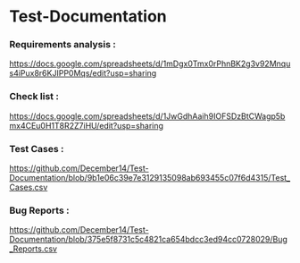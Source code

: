 # Test-Documentation
### Requirements analysis :
https://docs.google.com/spreadsheets/d/1mDgx0Tmx0rPhnBK2g3v92Mnqus4iPux8r6KJIPP0Mqs/edit?usp=sharing
### Check list :
https://docs.google.com/spreadsheets/d/1JwGdhAaih9IOFSDzBtCWagp5bmx4CEu0H1T8R2Z7iHU/edit?usp=sharing
### Test Cases :
https://github.com/December14/Test-Documentation/blob/9b1e06c39e7e3129135098ab693455c07f6d4315/Test_Cases.csv
### Bug Reports :
https://github.com/December14/Test-Documentation/blob/375e5f8731c5c4821ca654bdcc3ed94cc0728029/Bug_Reports.csv
